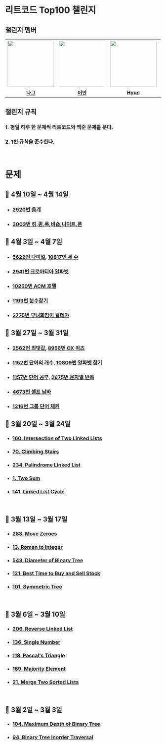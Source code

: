 # 리트코드 Top100 챌린지


## 챌린지 멤버

<table>
 <tr>
    <td align="center"><a href="https://github.com/n-aa-g"><img src="https://avatars.githubusercontent.com/u/115922748?v=4" width="150px;" alt=""></td>
    <td align="center"><a href="https://github.com/othertkfka"><img src="https://avatars.githubusercontent.com/u/57559288?v=4" width="150px;" alt=""></td>
    <td align="center"><a href="https://github.com/ghkdgus29"><img src="https://avatars.githubusercontent.com/u/91525492?v=4" width="150px;" alt=""></td>
    <td align="center"><a href="https://github.com/he2joojo"><img src="https://avatars.githubusercontent.com/u/121915790?v=4" width="150px;" alt=""></td>
    <td align="center"><a href="https://github.com/yeonise"><img src="https://avatars.githubusercontent.com/u/105152276?v=4" width="150px;" alt=""></td>
    <td align="center"><a href="https://github.com/won4885"><img src="https://avatars.githubusercontent.com/u/62871026?v=4" width="150px;" alt=""></td>
  </tr>
  <tr>
    <td align="center"><a href="https://github.com/n-aa-g"><b>나그</b></td>
    <td align="center"><a href="https://github.com/othertkfka"><b>이안</b></td>
    <td align="center"><a href="https://github.com/ghkdgus29"><b>Hyun</b></td>
    <td align="center"><a href="https://github.com/he2joojo"><b>Joy</b></td>
    <td align="center"><a href="https://github.com/yeonise"><b>Fia</b></td>
    <td align="center"><a href="https://github.com/won4885"><b>Sully</b></td>
  </tr>

</table>

## 챌린지 규칙

### 1. 평일 하루 한 문제씩 리트코드와 백준 문제를 푼다.

### 2. 1번 규칙을 준수한다. 


<br>

# 문제

## 📆 4월 10일 ~ 4월 14일
- ### <a href="https://www.acmicpc.net/problem/2920">2920번 음계</a>
- ### <a href="https://www.acmicpc.net/problem/3003">3003번 킹,퀸,룩,비숍,나이트,폰</a>


## 📆 4월 3일 ~ 4월 7일
- ### <a href="https://www.acmicpc.net/problem/5622">5622번 다이얼</a>, <a href="https://www.acmicpc.net/problem/10817">10817번 세 수</a>
- ### <a href="https://www.acmicpc.net/problem/2941">2941번 크로아티아 알파벳</a>
- ### <a href="https://www.acmicpc.net/problem/10250">10250번 ACM 호텔</a>
- ### <a href="https://www.acmicpc.net/problem/1193">1193번 분수찾기</a>
- ### <a href="https://www.acmicpc.net/problem/2775">2775번 부녀회장이 될테야</a>


## 📆 3월 27일 ~ 3월 31일
- ### <a href="https://www.acmicpc.net/problem/2562">2562번 최댓값</a>, <a href="https://www.acmicpc.net/problem/8958">8956번 OX 퀴즈</a>
- ### <a href="https://www.acmicpc.net/problem/1152">1152번 단어의 개수</a>, <a href="https://www.acmicpc.net/problem/10809">10809번 알파벳 찾기</a>
- ### <a href="https://www.acmicpc.net/problem/1157">1157번 단어 공부</a>, <a href="https://www.acmicpc.net/problem/2675">2675번 문자열 반복</a>
- ### <a href="https://www.acmicpc.net/problem/4673">4673번 셀프 남바</a>
- ### <a href="https://www.acmicpc.net/problem/1316">1316번 그룹 단어 체커</a>


## 📆 3월 20일 ~ 3월 24일
- ### <a href="https://leetcode.com/problems/intersection-of-two-linked-lists/">160. Intersection of Two Linked Lists</a>
- ### <a href="https://leetcode.com/problems/climbing-stairs/">70. Climbing Stairs</a>
- ### <a href="https://leetcode.com/problems/palindrome-linked-list/">234. Palindrome Linked List</a>
- ### <a href="https://leetcode.com/problems/two-sum/">1. Two Sum</a>
- ### <a href="https://leetcode.com/problems/linked-list-cycle/">141. Linked List Cycle</a>

<br>

## 📆 3월 13일 ~ 3월 17일
- ### <a href="https://leetcode.com/problems/move-zeroes/">283. Move Zeroes</a>
- ### <a href="https://leetcode.com/problems/roman-to-integer/">13. Roman to Integer</a>
- ### <a href="https://leetcode.com/problems/diameter-of-binary-tree/">543. Diameter of Binary Tree</a>
- ### <a href="https://leetcode.com/problems/best-time-to-buy-and-sell-stock/">121. Best Time to Buy and Sell Stock</a>
- ### <a href="https://leetcode.com/problems/symmetric-tree/">101. Symmetric Tree</a>

<br>

## 📆 3월 6일 ~ 3월 10일
- ### <a href="https://leetcode.com/problems/reverse-linked-list/">206. Reverse Linked List</a>
- ### <a href="https://leetcode.com/problems/single-number/">136. Single Number</a>
- ### <a href="https://leetcode.com/problems/pascals-triangle/">118. Pascal's Triangle</a>
- ### <a href="https://leetcode.com/problems/majority-element/">169. Majority Element</a>
- ### <a href="https://leetcode.com/problems/merge-two-sorted-lists/">21. Merge Two Sorted Lists</a>

<br>

## 📆 3월 2일 ~ 3월 3일
- ### <a href="https://leetcode.com/problems/maximum-depth-of-binary-tree/">104. Maximum Depth of Binary Tree</a>
- ### <a href="https://leetcode.com/problems/binary-tree-inorder-traversal/"> 94. Binary Tree Inorder Traversal </a>

